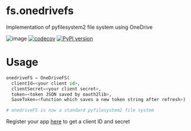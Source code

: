 # fs.onedrivefs

Implementation of pyfilesystem2 file system using OneDrive

![image](https://github.com/rkhwaja/fs.onedrivefs/workflows/ci/badge.svg) [![codecov](https://codecov.io/gh/rkhwaja/fs.onedrivefs/branch/master/graph/badge.svg)](https://codecov.io/gh/rkhwaja/fs.onedrivefs) [![PyPI version](https://badge.fury.io/py/fs.onedrivefs.svg)](https://badge.fury.io/py/fs.onedrivefs)

# Usage

``` python
onedriveFS = OneDriveFS(
  clientId=<your client id>,
  clientSecret=<your client secret>,
  token=<token JSON saved by oauth2lib>,
  SaveToken=<function which saves a new token string after refresh>)

# onedriveFS is now a standard pyfilesystem2 file system
```

Register your app [here](https://docs.microsoft.com/en-us/graph/auth-register-app-v2) to get a client ID and secret

